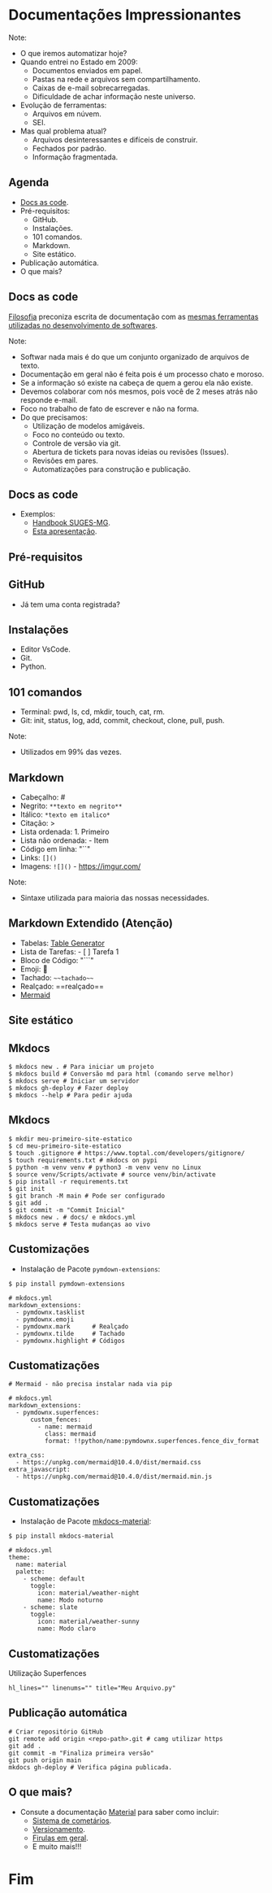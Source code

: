 # Documentações Impressionantes

Note:
- O que iremos automatizar hoje?
- Quando entrei no Estado em 2009:
    - Documentos enviados em papel.
    - Pastas na rede e arquivos sem compartilhamento.
    - Caixas de e-mail sobrecarregadas.
    - Dificuldade de achar informação neste universo.
- Evolução de ferramentas:
    - Arquivos em núvem.
    - SEI.
- Mas qual problema atual?
    - Arquivos desinteressantes e difíceis de construir.
    - Fechados por padrão.
    - Informação fragmentada.



## Agenda
- [Docs as code](https://www.writethedocs.org/guide/docs-as-code/).
- Pré-requisitos:
    - GitHub.
    - Instalações.
    - 101 comandos.
    - Markdown.
    - Site estático.
- Publicação automática.
- O que mais?



## Docs as code

[Filosofia](https://www.writethedocs.org/guide/docs-as-code/) preconiza escrita de documentação com as [mesmas ferramentas utilizadas no desenvolvimento de softwares](https://ofuturojacomecou.com.br/blog/como-o-github-pode-ser-utilizado-para-facilitar-o-entendimento-das-normas-de-sua-equipe/).

Note:
- Softwar nada mais é do que um conjunto organizado de arquivos de texto.
- Documentação em geral não é feita pois é um processo chato e moroso.
- Se a informação só existe na cabeça de quem a gerou ela não existe.
- Devemos colaborar com nós mesmos, pois você de 2 meses atrás não responde e-mail.
- Foco no trabalho de fato de escrever e não na forma.
- Do que precisamos:
    - Utilização de modelos amigáveis.
    - Foco no conteúdo ou texto.
    - Controle de versão via git.
    - Abertura de tickets para novas ideias ou revisões (Issues).
    - Revisões em pares.
    - Automatizações para construção e publicação.



## Docs as code
- Exemplos:
  - [Handbook SUGES-MG](https://suges-mg.github.io/handbook/).
  - [Esta apresentação](https://github.com/suges-mg/reveal.js/blob/master/presentations/20230926_docs_as_code/index.md).



## Pré-requisitos


## GitHub
- Já tem uma conta registrada?


## Instalações
- Editor VsCode.
- Git.
- Python.


## 101 comandos
- Terminal: pwd, ls, cd, mkdir, touch, cat, rm.
- Git: init, status, log, add, commit, checkout, clone, pull, push.

Note:
- Utilizados em 99% das vezes.



## Markdown
- Cabeçalho: #
- Negrito: `**texto em negrito**`
- Itálico: `*texto em italico*`
- Citação: >
- Lista ordenada: 1. Primeiro
- Lista não ordenada: - Item
- Código em linha: "``"
- Links: `[]()`
- Imagens: `![]()` - https://imgur.com/

Note:
- Sintaxe utilizada para maioria das nossas necessidades.


## Markdown Extendido (Atenção)
- Tabelas: [Table Generator](https://www.tablesgenerator.com/markdown_tables)
- Lista de Tarefas: - [ ] Tarefa 1
- Bloco de Código: "```"
- Emoji: :snake:
- Tachado: `~~tachado~~`
- Realçado: ==realçado==
- [Mermaid](https://mermaid.js.org/intro/)



## Site estático


## Mkdocs

```
$ mkdocs new . # Para iniciar um projeto
$ mkdocs build # Conversão md para html (comando serve melhor)
$ mkdocs serve # Iniciar um servidor
$ mkdocs gh-deploy # Fazer deploy
$ mkdocs --help # Para pedir ajuda
```


## Mkdocs

```
$ mkdir meu-primeiro-site-estatico
$ cd meu-primeiro-site-estatico
$ touch .gitignore # https://www.toptal.com/developers/gitignore/
$ touch requirements.txt # mkdocs on pypi
$ python -m venv venv # python3 -m venv venv no Linux
$ source venv/Scripts/activate # source venv/bin/activate
$ pip install -r requirements.txt
$ git init
$ git branch -M main # Pode ser configurado
$ git add .
$ git commit -m "Commit Inicial"
$ mkdocs new . # docs/ e mkdocs.yml
$ mkdocs serve # Testa mudanças ao vivo
```


## Customizações
- Instalação de Pacote `pymdown-extensions`:

```
$ pip install pymdown-extensions

# mkdocs.yml
markdown_extensions:
  - pymdownx.tasklist
  - pymdownx.emoji
  - pymdownx.mark      # Realçado
  - pymdownx.tilde     # Tachado
  - pymdownx.highlight # Códigos
```


## Customatizações

```
# Mermaid - não precisa instalar nada via pip

# mkdocs.yml
markdown_extensions:
  - pymdownx.superfences:
      custom_fences:
        - name: mermaid
          class: mermaid
          format: !!python/name:pymdownx.superfences.fence_div_format

extra_css:
  - https://unpkg.com/mermaid@10.4.0/dist/mermaid.css
extra_javascript:
  - https://unpkg.com/mermaid@10.4.0/dist/mermaid.min.js
```


## Customatizações
- Instalação de Pacote [mkdocs-material](https://squidfunk.github.io/mkdocs-material/getting-started/):

```
$ pip install mkdocs-material

# mkdocs.yml
theme:
  name: material
  palette:
    - scheme: default
      toggle:
        icon: material/weather-night
        name: Modo noturno
    - scheme: slate
      toggle:
        icon: material/weather-sunny
        name: Modo claro
```


## Customatizações
Utilização Superfences

```
hl_lines="" linenums="" title="Meu Arquivo.py"
```



## Publicação automática

```
# Criar repositório GitHub
git remote add origin <repo-path>.git # camg utilizar https
git add .
git commit -m "Finaliza primeira versão"
git push origin main
mkdocs gh-deploy # Verifica página publicada.
```



## O que mais?

- Consute a documentação [Material](https://squidfunk.github.io/mkdocs-material/getting-started/) para saber como incluir:
    - [Sistema de cometários](https://suges-mg.github.io/handbook/blog/criacao-de-usuario-para-adminstracao-geral-github/).
    - [Versionamento](https://transparencia-mg.github.io/guia-transparencia-ativa/).
    - [Firulas em geral](https://suges-mg.github.io/handbook/blog/acessando-vpn-seplag/#:~:text=criei%20o%20seguinte-,alias,-%3A).
    - E muito mais!!!



# Fim
